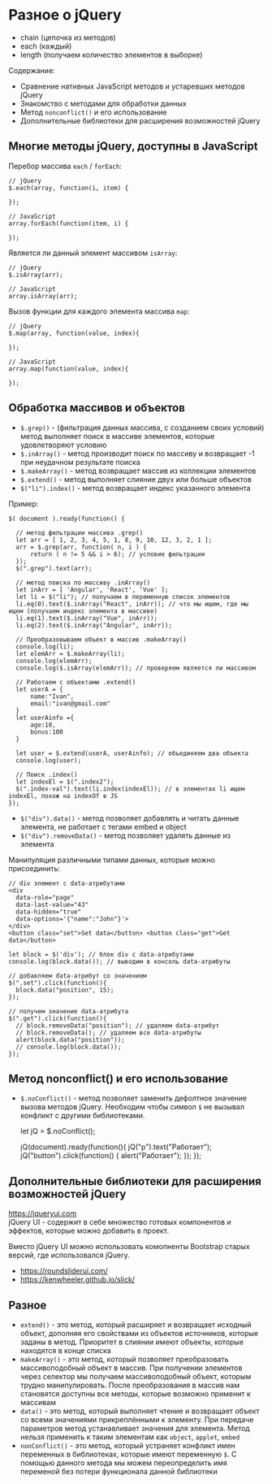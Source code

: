 # Разное о jQuery
- chain (цепочка из методов)
- each (каждый)
- length (получаем количество элементов в выборке)

Содержание:
- Сравнение нативных JavaScript методов и устаревших методов jQuery
- Знакомство с методами для обработки данных
- Метод `nonconflict()` и его использование
- Дополнительные библиотеки для расширения возможностей jQuery

## Многие методы jQuery, доступны в JavaScript
Перебор массива `each` / `forEach`:

    // jQuery
    $.each(array, function(i, item) {

    });

    // JavaScript
    array.forEach(function(item, i) {

    });

Является ли данный элемент массивом `isArray`:

    // jQuery
    $.isArray(arr);

    // JavaScript
    array.isArray(arr);

Вызов функции для каждого элемента массива `map`:

    // jQuery
    $.map(array, function(value, index){

    });

    // JavaScript
    array.map(function(value, index){

    });

## Обработка массивов и объектов
- `$.grep()` - (фильтрация данных массива, с созданием своих условий) метод выполняет поиск в массиве элементов, которые удовлетворяют условию
- `$.inArray()` - метод производит поиск по массиву и возвращает -1 при неудачном результате поиска
- `$.makeArray()` - метод возвращает массив из коллекции элементов
- `$.extend()` - метод выполняет слияние двух или больше объектов
- `$("li").index()` - метод возвращает индекс указанного элемента

Пример:

    $( document ).ready(function() {
      
      // метод фильтрации массива .grep()
      let arr = [ 1, 2, 3, 4, 5, 1, 8, 9, 10, 12, 3, 2, 1 ];
      arr = $.grep(arr, function( n, i ) {
          return ( n != 5 && i > 6); // условие фильтрации
      });
      $(".grep").text(arr);

      // метод поиска по массиву .inArray()
      let inArr = [ 'Angular', 'React', 'Vue' ];
      let li = $("li"); // получаем в переменную список элементов
      li.eq(0).text($.inArray("React", inArr)); // что мы ищем, где мы ищем (получаем индекс элемента в массиве)
      li.eq(1).text($.inArray("Vue", inArr));
      li.eq(2).text($.inArray("Angular", inArr));
      
      // Преобразовываем объект в массив .makeArray()
      console.log(li);
      let elemArr = $.makeArray(li);
      console.log(elemArr);
      console.log($.isArray(elemArr)); // проверяем является ли массивом

      // Работаем с объектами .extend()
      let userA = {
          name:"Ivan",
          email:"ivan@gmail.com"
      }
      let userAinfo ={
          age:18,
          bonus:100
      }

      let user = $.extend(userA, userAinfo); // объединяем два объекта
      console.log(user);

      // Поиск .index()
      let indexEl = $(".index2");
      $(".index-val").text(li.index(indexEl)); // в элементах li ищем indexEl, похож на indexOf в JS
    });

- `$("div").data()` - метод позволяет добавлять и читать данные элемента, не работает с тегами embed и object
- `$("div").removeData()` - метод позволяет удалять данные из элемента

Манипуляция различными типами данных, которые можно присоединить:

    // div элемент с data-атрибутами
    <div
      data-role="page"
      data-last-value="43"
      data-hidden="true"
      data-options='{"name":"John"}'>
    </div>
    <button class="set">Set data</button> <button class="get">Get data</button>

    let block = $('div'); // блок div с data-атрибутами
    console.log(block.data()); // выводим в консоль data-атрибуты

    // добавляем data-атрибут со значением
    $(".set").click(function(){
      block.data("position", 15);
    });

    // получем значение data-атрибута
    $(".get").click(function(){
      // block.removeData("position"); // удаляем data-атрибут
      // block.removeData(); // удаляем все data-атрибуты
      alert(block.data("position"));
      // console.log(block.data());
    });

## Метод nonconflict() и его использование
- `$.noConflict()` - метод позволяет заменить дефолтное значение вызова методов jQuery. Необходим чтобы символ `$` не вызывал конфликт с другими библиотеками.

    let jQ = $.noConflict();

    jQ(document).ready(function(){
      jQ("p").text("Работает");
      jQ("button").click(function() {
          alert("Работает");
      });
    });

## Дополнительные библиотеки для расширения возможностей jQuery
https://jqueryui.com  
jQuery UI - содержит в себе множество готовых компонентов и эффектов, которые можно добавить в проект.

Вместо jQuery UI можно использовать комопненты Bootstrap старых версий, где использовался jQuery.

- https://roundsliderui.com/
- https://kenwheeler.github.io/slick/

## Разное
- `extend()` - это метод, который расширяет и возвращает исходный объект, дополняя его свойствами из объектов источников, которые заданы в метод. Приоритет в слиянии имеют объекты, которые находятся в конце списка
- `makeArray()` - это метод, который позволяет преобразовать массивоподобный объект в массив.
При получении элементов через селектор мы получаем массивоподобный объект, которым трудно манипулировать. После преобразования в массив нам становятся доступны все методы, которые возможно применит к массивам
- `data()` - это метод, который выполняет чтение и возвращает объект со всеми значениями прикреплёнными к элементу. При передаче параметров метод устанавливает значения для элемента. Метод нельзя применить к таким элементам как `object`, `applet`, `embed`
- `nonConflict()` - это метод, который устраняет конфликт имен переменных в библиотеках, которые имеют переменную `$`. C помощью данного метода мы можем переопределить имя переменой без потери функционала данной библиотеки

